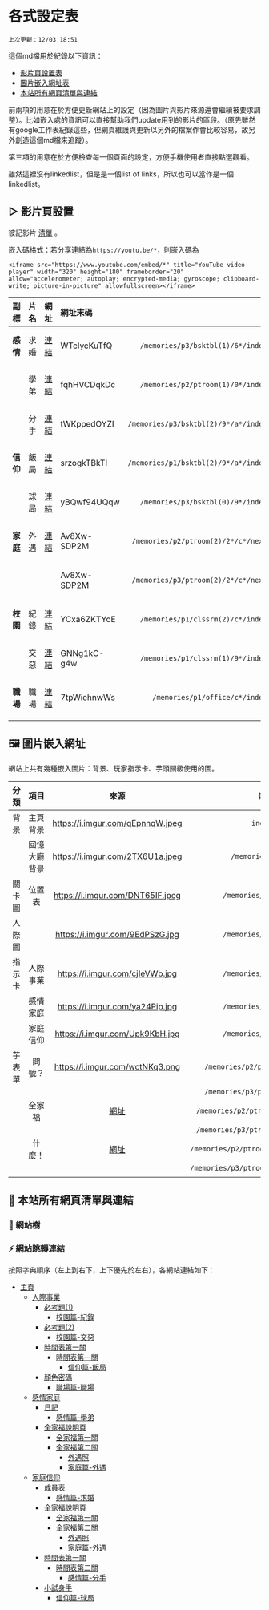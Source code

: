 # 各式設定表

`上次更新：12/03 18:51`

這個md檔用於紀錄以下資訊：

- [影片頁設置表](#section_1)
- [圖片嵌入網址表](#section_2)
- [本站所有網頁清單與連結](#section_3)

前兩項的用意在於方便更新網站上的設定（因為圖片與影片來源還會繼續被要求調整）。比如嵌入處的資訊可以直接幫助我們update用到的影片的區段。（原先雖然有google工作表紀錄這些，但網頁維護與更新以另外的檔案作會比較容易，故另外創造這個md檔來追蹤）。

第三項的用意在於方便檢查每一個頁面的設定，方便手機使用者直接點選觀看。

雖然這裡沒有linkedlist，但是是一個list of links，所以也可以當作是一個linkedlist。

## ▷ 影片頁設置 <a name = "section_1"></a>

彼記影片 [清單](https://www.youtube.com/playlist?list=PLtJJ-a19Pqh66LV1SdrheRE8MIarqUGis) 。

嵌入碼格式：若分享連結為`https://youtu.be/*`，則嵌入碼為

```
<iframe src="https://www.youtube.com/embed/*" title="YouTube video player" width="320" height="180" frameborder="20" allow="accelerometer; autoplay; encrypted-media; gyroscope; clipboard-write; picture-in-picture" allowfullscreen></iframe>
```

|副標| 片名 | 網址 | 網址末碼 | 嵌入處 |狀態|
| --: | --: | :-- | :-- | --: | -- |
|**感情**| 求婚| [連結](https://youtu.be/WTcIycKuTfQ) | WTcIycKuTfQ | `/memories/p3/bsktbl(1)/6*/index.html`|已更新|
|| 學弟| [連結](https://youtu.be/fqhHVCDqkDc) | fqhHVCDqkDc | `/memories/p2/ptroom(1)/0*/index.html`|已更新|
||分手| [連結](https://youtu.be/tWKppedOYZI) | tWKppedOYZI | `/memories/p3/bsktbl(2)/9*/a*/index.html`|已更新|
|**信仰**|飯局| [連結](https://youtu.be/srzogkTBkTI) | srzogkTBkTI | `/memories/p1/bsktbl(2)/9*/a*/index.html`|已更新|
||球局| [連結](https://youtu.be/yBQwf94UQqw) | yBQwf94UQqw | `/memories/p3/bsktbl(0)/9*/index.html`|已更新|
|**家庭**|外遇| [連結](https://youtu.be/Av8Xw-SDP2M) | Av8Xw-SDP2M | `/memories/p2/ptroom(2)/2*/c*/next.html`|已更新|
||||Av8Xw-SDP2M| `/memories/p3/ptroom(2)/2*/c*/next.html`|已更新|
|**校園**|紀錄| [連結](https://youtu.be/YCxa6ZKTYoE) | YCxa6ZKTYoE | `/memories/p1/clssrm(2)/c*/index.html`|已更新|
||交惡| [連結](https://youtu.be/GNNg1kC-g4w) | GNNg1kC-g4w | `/memories/p1/clssrm(1)/9*/index.html`|已更新|
|**職場**|職場| [連結](https://youtu.be/7tpWiehnwWs) | 7tpWiehnwWs | `/memories/p1/office/c*/index.html`|已更新|
||

## 🖼️ 圖片嵌入網址 <a name = "section_2"></a>

網站上共有幾種嵌入圖片：背景、玩家指示卡、芋頭關級使用的圖。

|分類|項目| 來源 | 嵌入處 |
|:--:| :--: | :--: | :--: |
|背景|主頁背景|https://i.imgur.com/qEpnnqW.jpeg|`index.css`|
||回憶大廳背景|https://i.imgur.com/2TX6U1a.jpeg|`/memories/index.css`
|關卡圖|位置表|https://i.imgur.com/DNT65IF.jpeg|`/memories/p*/index.html`|
|人際圖||https://i.imgur.com/9EdPSzG.jpg|`/memories/p*/index.html`|
|指示卡|人際事業|https://i.imgur.com/cjIeVWb.jpg|`/memories/p1/index.html`|
||感情家庭|https://i.imgur.com/ya24Pip.jpg|`/memories/p2/index.html`|
||家庭信仰|https://i.imgur.com/Upk9KbH.jpg|`/memories/p3/index.html`|
|芋表單|問號？|https://i.imgur.com/wctNKq3.png|`/memories/p2/ptroom(2)/next.html`
||||`/memories/p3/ptroom(2)/next.html`
||全家福|[網址](https://lh5.googleusercontent.com/x4VveEUyIoDXwNqkVo339XFf9X8sBhA4YXrQKaJGJUUvs3GcZP72jCgl6inZM_GxY2sxDkdgUW0rdVN5f-3KprmBjdUk93EJ79FSBRyV8OJIHyL0nn5CnTVPPlU8FAmcNw=w483)|`/memories/p2/ptroom(2)/2*/index.html`|
||||`/memories/p3/ptroom(2)/2*/index.html`|
||什麼！|[網址](https://lh3.googleusercontent.com/qtNgU4dUAXAm3qQyunT9mWp9pA78uw2g7Fsfg6DCNdQipyAh6mrwGs3wNoX_SzmCarcraYkFutrTtO8CeQQUHwo9DaaKw3lfhmpYjDi7_X9sXuP_p5TrS7nTGbanAh7rVQ=w479)|`/memories/p2/ptroom(2)/2*/c*/index.html`|
||||`/memories/p3/ptroom(2)/2*/c*/index.html`|
||

## 🔗 本站所有網頁清單與連結 <a name = "section_3"></a>

### 🌲 網站樹 <a name="subsection_3_1"></a>
<!-- ```
主頁
  ┣━> 人際事業  <━━━━━━━━━━━━━━━━━━━━━━━━━━━━━━━━━━━━┓
  ┃     ┣━> 必考題(1)解密畫面（密碼：5:12）             :
  ┃     ┃     ┗━> 影片收視畫面（片名：校園篇-交惡）━━━━━━┫
  ┃     ┣━> 必考題(2)解密畫面（密碼：BEIGAN）           :
  ┃     ┃     ┗━> 影片收視畫面（片名：校園篇-紀錄）━━━━━━┫
  ┃     ┣━> 奇怪的排練時間表第一關（密碼：63692）━━━━━━━━┫
  ┃     ┃     ┗━> 第二關（密碼：47863）━━━━━━━━━━━━━━━┫
  ┃     ┃         ┗━> 影片收視畫面（片名：信仰篇-飯局）━━┫
  ┃     ┗━> 顏色密碼(1)解密畫面（密碼：54878）          :
  ┃           ┗━> 影片收視畫面（片名：職場篇-職場）━━━━━━┛
  ┣━> 感情家庭  <━━━━━━━━━━━━━━━━━━━━━━━━━━━━━━━━━━━━━━━━━━┓
  ┃     ┣━> 日記解密畫面（密碼：2011/12/25）                 :
  ┃     ┃     ┗━> 影片收視畫面（片名：感情篇-學弟）━━━━━━━━━━━━┫
  ┃     ┗━> 全家福的祕密                                    :
  ┃           ┗━> 開關頁面 ━━> 第一個解密畫面（密碼：1314）    :
  ┃           ┏━━━━━━━━━━━━━━━━━━━━━━━━━━━━━━━━━━━━┛      :
  ┃           ┗━> 第二個解密畫面（密碼：COFFEE）              :
  ┃                 ┗━> 圖片查看畫面                        :
  ┃                      ┗━> 影片收視畫面（片名：家庭篇-外遇）━┛
  ┗━> 家庭信仰  <━━━━━━━━━━━━━━━━━━━━━━━━━━━━━━━━━━━━━━━━━━┓
        ┣━> 新生成員表（密碼：122412）                       :
        ┃     ┗━> 影片收視畫面（片名：感情篇-求婚）            :
        ┃           ┗━> 影片收視畫面（片名：信仰篇-安慰）━━━━━━┫
        ┣━> 全家福的祕密                                    :
        ┃     ┗━> 開關頁面 ━━> 第一個解密畫面（密碼：1314）    :
        ┃     ┏━━━━━━━━━━━━━━━━━━━━━━━━━━━━━━━━━━━━┛      :
        ┃     ┗━> 第二個解密畫面（密碼：COFFEE）              :
        ┃           ┗━> 圖片查看畫面                        :
        ┃                ┗━> 影片收視畫面（片名：家庭篇-外遇）━┫
        ┣━> 奇怪的排練時間表第一關（密碼：63692）              :
        ┃     ┗━> 第二關（密碼：47863）━━━━━━━━━━━━━━━━━━━━━┫
        ┃         ┗━> 影片收視畫面（片名：信仰篇-飯局）━━━━━━━━┫
        ┃     ┗━> 影片收視畫面（片名：感情篇-分手）━━━━━━━━━━━━┫
        ┗━> 小試身手（密碼：Love）                           :
              ┗━> 影片收視畫面（片名：信仰篇-球局）━━━━━━━━━━━━┛
``` -->
<!-- ![Tree](https://i.imgur.com/Gr4u8AC.png) -->

### ⚡ 網站跳轉連結 <a name="subsection_3_2"></a>

按照字典順序（左上到右下，上下優先於左右），各網站連結如下：
- [主頁](https://zebraalgebra.github.io/fimbo_2022/)
    - [人際事業](https://zebraalgebra.github.io/fimbo_2022/memories/p1/index.html)
        - [必考題(1)](https://zebraalgebra.github.io/fimbo_2022/memories/p1/clssrm(1)/index.html)
            - [校園篇-紀錄](https://zebraalgebra.github.io/fimbo_2022/memories/p1/clssrm(1)/9d6057e3b3d8b9f197ecf1fdf0ff41fd85ceb496/index.html)
        - [必考題(2)](https://zebraalgebra.github.io/fimbo_2022/memories/p1/clssrm(2)/index.html)
            - [校園篇-交惡](https://zebraalgebra.github.io/fimbo_2022/memories/p1/clssrm(2)/cef4069ca8fd285669610edea05566efef89215e/index.html)
        - [時間表第一關](https://zebraalgebra.github.io/fimbo_2022/memories/p1/bsktbl(2)/index.html)
            - [時間表第一關](https://zebraalgebra.github.io/fimbo_2022/memories/p1/bsktbl(2)/983ccb1526c87e46637f0c2fe97cf8b85e466efc/index.html)
                - [信仰篇-飯局](https://zebraalgebra.github.io/fimbo_2022/memories/p1/bsktbl(2)/a6571f80da341254483814b2b0760da29178c6ed/index.html)
        - [顏色密碼](https://zebraalgebra.github.io/fimbo_2022/memories/p1/office/index.html)
            - [職場篇-職場](https://zebraalgebra.github.io/fimbo_2022/memories/p1/office/c64bf60df59d650530c87777a0cb5e482b0532f3/index.html)
    - [感情家庭](https://zebraalgebra.github.io/fimbo_2022/memories/p2/index.html)
        - [日記](https://zebraalgebra.github.io/fimbo_2022/memories/p2/ptroom(1)/index.html)
            - [感情篇-學弟](https://zebraalgebra.github.io/fimbo_2022/memories/p2/ptroom(1)/07d6223847d5e783973694f972f7babac582360b/index.html)
        - [全家福說明頁](https://zebraalgebra.github.io/fimbo_2022/memories/p2/ptroom(2)/index.html)
            - [全家福第一關](https://zebraalgebra.github.io/fimbo_2022/memories/p2/ptroom(2)/next.html)
            - [全家福第二關](https://zebraalgebra.github.io/fimbo_2022/memories/p2/ptroom(2)/209cbd7df48248f976f6dd4817b07c208e0730a2/index.html)
                - [外遇照](https://zebraalgebra.github.io/fimbo_2022/memories/p2/ptroom(2)/209cbd7df48248f976f6dd4817b07c208e0730a2/c3faad37014c05a43fb56c67c6c7c950ecf8290a/index.html)
                - [家庭篇-外遇](https://zebraalgebra.github.io/fimbo_2022/memories/p2/ptroom(2)/209cbd7df48248f976f6dd4817b07c208e0730a2/c3faad37014c05a43fb56c67c6c7c950ecf8290a/next.html)
    - [家庭信仰](https://zebraalgebra.github.io/fimbo_2022/memories/p3/index.html)
        - [成員表](https://zebraalgebra.github.io/fimbo_2022/memories/p3/bsktbl(1)/index.html)
            - [感情篇-求婚](https://zebraalgebra.github.io/fimbo_2022/memories/p3/bsktbl(1)/65a56f386eea39ac8dfa14a2bd13ad52e94933da/index.html)
        - [全家福說明頁](https://zebraalgebra.github.io/fimbo_2022/memories/p3/ptroom(2)/index.html)
            - [全家福第一關](https://zebraalgebra.github.io/fimbo_2022/memories/p3/ptroom(2)/next.html)
            - [全家福第二關](https://zebraalgebra.github.io/fimbo_2022/memories/p3/ptroom(2)/209cbd7df48248f976f6dd4817b07c208e0730a2/index.html)
                - [外遇照](https://zebraalgebra.github.io/fimbo_2022/memories/p3/ptroom(2)/209cbd7df48248f976f6dd4817b07c208e0730a2/c3faad37014c05a43fb56c67c6c7c950ecf8290a/index.html)
                - [家庭篇-外遇](https://zebraalgebra.github.io/fimbo_2022/memories/p3/ptroom(2)/209cbd7df48248f976f6dd4817b07c208e0730a2/c3faad37014c05a43fb56c67c6c7c950ecf8290a/next.html)
        - [時間表第一關](https://zebraalgebra.github.io/fimbo_2022/memories/p3/bsktbl(2)/index.html)
            - [時間表第二關](https://zebraalgebra.github.io/fimbo_2022/memories/p3/bsktbl(2)/983ccb1526c87e46637f0c2fe97cf8b85e466efc/index.html)
                - [感情篇-分手](https://zebraalgebra.github.io/fimbo_2022/memories/p3/bsktbl(2)/983ccb1526c87e46637f0c2fe97cf8b85e466efc/a6571f80da341254483814b2b0760da29178c6ed/index.html)
        - [小試身手](https://zebraalgebra.github.io/fimbo_2022/memories/p3/bsktbl(0)/index.html)
            - [信仰篇-球局](https://zebraalgebra.github.io/fimbo_2022/memories/p3/bsktbl(0)/4f61ec4d2d1fd181ec25797e1d8d2400c5b04f24/index.html)
